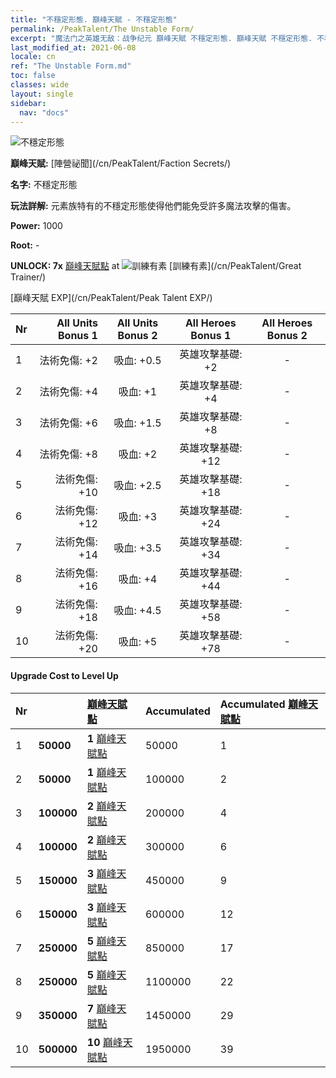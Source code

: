 ```yaml
---
title: "不穩定形態. 巔峰天賦 - 不穩定形態"
permalink: /PeakTalent/The Unstable Form/
excerpt: "魔法门之英雄无敌：战争纪元 巔峰天賦 不穩定形態. 巔峰天賦 不穩定形態. 不穩定形態"
last_modified_at: 2021-06-08
locale: cn
ref: "The Unstable Form.md"
toc: false
classes: wide
layout: single
sidebar:
  nav: "docs"
---
```


  ![不穩定形態](/images/pt/talent_3002.png)

  **巔峰天賦:** [陣營祕聞](/cn/PeakTalent/Faction Secrets/)

  **名字:** 不穩定形態

  **玩法詳解:** 元素族特有的不穩定形態使得他們能免受許多魔法攻擊的傷害。

  **Power:** 1000

  **Root:** -

  **UNLOCK: 7x** [巔峰天賦點](/cn/Items/con_934/) at ![訓練有素](/images/pt/talent_3001.png) [訓練有素](/cn/PeakTalent/Great Trainer/)

  [巔峰天賦 EXP](/cn/PeakTalent/Peak Talent EXP/)

  | Nr | All Units Bonus 1 | All Units Bonus 2 | All Heroes Bonus 1 | All Heroes Bonus 2 |
  |:---|--------------:|:-------------:|:-------------:|:-------------:|
  | 1 | 法術免傷: +2 | 吸血: +0.5 | 英雄攻擊基礎: +2 | - |
  | 2 | 法術免傷: +4 | 吸血: +1 | 英雄攻擊基礎: +4 | - |
  | 3 | 法術免傷: +6 | 吸血: +1.5 | 英雄攻擊基礎: +8 | - |
  | 4 | 法術免傷: +8 | 吸血: +2 | 英雄攻擊基礎: +12 | - |
  | 5 | 法術免傷: +10 | 吸血: +2.5 | 英雄攻擊基礎: +18 | - |
  | 6 | 法術免傷: +12 | 吸血: +3 | 英雄攻擊基礎: +24 | - |
  | 7 | 法術免傷: +14 | 吸血: +3.5 | 英雄攻擊基礎: +34 | - |
  | 8 | 法術免傷: +16 | 吸血: +4 | 英雄攻擊基礎: +44 | - |
  | 9 | 法術免傷: +18 | 吸血: +4.5 | 英雄攻擊基礎: +58 | - |
  | 10 | 法術免傷: +20 | 吸血: +5 | 英雄攻擊基礎: +78 | - |


#### Upgrade Cost to Level Up

  | Nr | <i class="fas fa-coins"/> | [巔峰天賦點](/cn/Items/con_934/) | Accumulated <i class="fas fa-coins"/> | Accumulated [巔峰天賦點](/cn/Items/con_934/) |
  |:---|:--------------|:-------------|:-------------|:-------------|
  | 1 | **50000** | **1** [巔峰天賦點](/cn/Items/con_934/) | 50000 | 1 |
  | 2 | **50000** | **1** [巔峰天賦點](/cn/Items/con_934/) | 100000 | 2 |
  | 3 | **100000** | **2** [巔峰天賦點](/cn/Items/con_934/) | 200000 | 4 |
  | 4 | **100000** | **2** [巔峰天賦點](/cn/Items/con_934/) | 300000 | 6 |
  | 5 | **150000** | **3** [巔峰天賦點](/cn/Items/con_934/) | 450000 | 9 |
  | 6 | **150000** | **3** [巔峰天賦點](/cn/Items/con_934/) | 600000 | 12 |
  | 7 | **250000** | **5** [巔峰天賦點](/cn/Items/con_934/) | 850000 | 17 |
  | 8 | **250000** | **5** [巔峰天賦點](/cn/Items/con_934/) | 1100000 | 22 |
  | 9 | **350000** | **7** [巔峰天賦點](/cn/Items/con_934/) | 1450000 | 29 |
  | 10 | **500000** | **10** [巔峰天賦點](/cn/Items/con_934/) | 1950000 | 39 |
